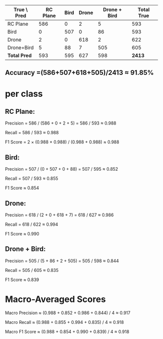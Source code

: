 | True \ Pred    | RC Plane | Bird | Drone | Drone + Bird | Total True |
| -------------- | -------- | ---- | ----- | ------------ | ---------- |
| RC Plane       | 586      | 0    | 2     | 5            | 593        |
| Bird           | 0        | 507  | 0     | 86           | 593        |
| Drone          | 2        | 0    | 618   | 2            | 622        |
| Drone+Bird     | 5        | 88   | 7     | 505          | 605        |
| **Total Pred** | 593      | 595  | 627   | 598          | **2413**   |


## Accuracy =(586+507+618+505)/2413 ≈ 91.85%


# per class
## RC Plane:

Precision = 586 / (586 + 0 + 2 + 5) = 586 / 593 ≈ 0.988

Recall = 586 / 593 ≈ 0.988

F1 Score = 2 × (0.988 × 0.988) / (0.988 + 0.988) ≈ 0.988

## Bird:

Precision = 507 / (0 + 507 + 0 + 88) = 507 / 595 ≈ 0.852

Recall = 507 / 593 ≈ 0.855

F1 Score ≈ 0.854

## Drone:
Precision = 618 / (2 + 0 + 618 + 7) = 618 / 627 ≈ 0.986

Recall = 618 / 622 ≈ 0.994

F1 Score ≈ 0.990

## Drone + Bird:
Precision = 505 / (5 + 86 + 2 + 505) = 505 / 598 ≈ 0.844

Recall = 505 / 605 ≈ 0.835

F1 Score ≈ 0.839

# Macro-Averaged Scores
Macro Precision ≈ (0.988 + 0.852 + 0.986 + 0.844) / 4 ≈ 0.917

Macro Recall ≈ (0.988 + 0.855 + 0.994 + 0.835) / 4 ≈ 0.918

Macro F1 Score ≈ (0.988 + 0.854 + 0.990 + 0.839) / 4 ≈ 0.918
